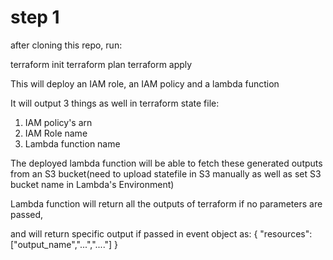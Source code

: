 # step 1 
after cloning this repo, run:

terraform init
terraform plan
terraform apply

This will deploy an IAM role, an IAM policy and a lambda function

It will output 3 things as well in terraform state file:
1) IAM policy's arn
2) IAM Role name
3) Lambda function name

The deployed lambda function will be able to fetch these generated outputs from an S3 bucket(need to upload statefile in S3 manually as well as set S3 bucket name in Lambda's Environment)

Lambda function will return all the outputs of terraform if no parameters are passed,

and will return specific output if passed in event object as:
{
"resources": ["output_name","...","...."]
}
